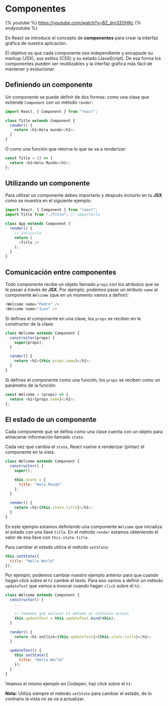 # Componentes

{% youtube %} https://youtube.com/watch?v=BZ_dm32OHKc {% endyoutube %}


 En React se introduce el concepto de **componentes** para crear la interfaz gráfica de nuestra aplicación.

El objetivo es que cada componente sea independiente y encapsule su markup \(JSX\), sus estilos \(CSS\) y su estado \(JavaScript\). De esa forma los componentes pueden ser reutilizables y la interfaz gráfica más fácil de mantener y evolucionar.

## Definiendo un componente

Un componente se puede definir de dos formas: como una clase que extiende `Component` con un método `render`:

```javascript
import React, { Component } from "react";

class Title extends Component {
  render() {
    return <h1>Hola mundo</h1>;
  }
}
```

O como una función que retorna lo que se va a renderizar:

```javascript
const Title = () => {
  return <h1>Hola Mundo</h1>;
};
```

## Utilizando un componente

Para utilizar un componente debes importarlo y después incluirlo en tu **JSX** como se muestra en el siguiente ejemplo:

```javascript
import React, { Component } from "react";
import Title from "./Title"; // importarlo

class App extends Component {
  render() {
    // incluirlo
    return (
      <Title />
    );
  }
}
```

## Comunicación entre componentes

Todo componente recibe un objeto llamado `props` con los atributos que se le pasan a través de **JSX**. Por ejemplo, podemos pasar un atributo `name` al componente `Welcome` \(que en un momento vamos a definir\):

```javascript
<Welcome name="Pedro" />
<Welcome name="Juan" />
```

Si defines el componente en una clase, los `props` se reciben en le constructor de la clase:

```javascript
class Welcome extends Component {
  constructor(props) {
    super(props);
  }

  render() {
    return <h1>{this.props.name}</h1>;
  }
}
```

Si defines el componente como una función, los `props` se reciben como un parámetro de la función:

```javascript
const Welcome = (props) => {
  return <h1>{props.name}</h1>;
};
```

## El estado de un componente

Cada componente que se defina como una clase cuenta con un objeto para almacenar información llamado `state`.

Cada vez que cambia el `state`, React vuelve a renderizar \(pintar\) el componente en la vista.

```javascript
class Welcome extends Component {
  constructor() {
    super();

    this.state = {
      title: "Hola Mundo"
    };
  }

  render() {
    return <h1>{this.state.title}</h1>;
  }
}
```

En este ejemplo estamos definiendo una componente `Welcome` que inicializa el estado con una llave `title`. En el método `render` estamos obteniendo el valor de esa llave con `this.state.title`.

Para cambiar el estado utiliza el método `setState`:

```javascript
this.setState({
  title: "Hello World"
});
```

Por ejemplo, podemos cambiar nuestro ejemplo anterior para que cuando hagan click sobre el `h1` cambie el texto. Para eso vamos a definir un método `updateText` que vamos a invocar cuando hagan `click` sobre el `h1`:

```javascript
class Welcome extends Component {
  constructor() {
    ...

    // tenemos que enlazar el método al contexto actual
    this.updateText = this.updateText.bind(this);
  }

  render() {
    return <h1 onClick={this.updateText}>{this.state.title}</h1>;
  }

  updateText() {
    this.setState({
      title: "Hello World"
    });
  }
}
```

Veamos el mismo ejemplo en Codepen, haz click sobre el `h1`:

[](codepen://germanescobar/xpZzrx)

**Nota:** Utiliza siempre el método `setState` para cambiar el estado, de lo contrario la vista no se va a actualizar.
